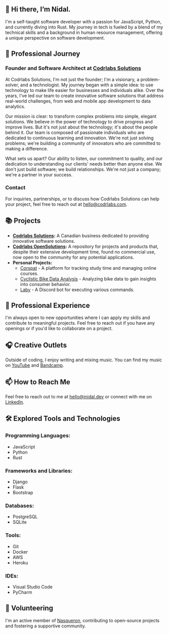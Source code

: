## 👋 Hi there, I’m Nidal.

I'm a self-taught software developer with a passion for JavaScript, Python, and currently diving into Rust. My journey in tech is fueled by a blend of my technical skills and a background in human resource management, offering a unique perspective on software development.

## 🚀 Professional Journey

### Founder and Software Architect at [Codrlabs Solutions](https://codrlabs.com)

At Codrlabs Solutions, I'm not just the founder; I'm a visionary, a problem-solver, and a technologist. My journey began with a simple idea: to use technology to make life easier for businesses and individuals alike. Over the years, I've led our team to create innovative software solutions that address real-world challenges, from web and mobile app development to data analytics.

Our mission is clear: to transform complex problems into simple, elegant solutions. We believe in the power of technology to drive progress and improve lives. But it's not just about the technology; it's about the people behind it. Our team is composed of passionate individuals who are dedicated to continuous learning and innovation. We're not just solving problems; we're building a community of innovators who are committed to making a difference.

What sets us apart? Our ability to listen, our commitment to quality, and our dedication to understanding our clients' needs better than anyone else. We don't just build software; we build relationships. We're not just a company; we're a partner in your success.

### Contact

For inquiries, partnerships, or to discuss how Codrlabs Solutions can help your project, feel free to reach out at [hello@codrlabs.com](mailto:hello@codrlabs.com).

## 📚 Projects

- **[Codrlabs Solutions](https://codrlabs.com):** A Canadian business dedicated to providing innovative software solutions.
- **[Codrlabs OpenSolutions](https://github.com/codrlabs):** A repository for projects and products that, despite their extensive development time, found no commercial use, now open to the community for any potential applications.
- **Personal Projects:**
  - [Corspat](https://corspat.herokuapp.com/) - A platform for tracking study time and managing online courses.
  - [Cyclistic Bike Data Analysis](https://inidal.github.io/ggl-data-capstone/) - Analyzing bike data to gain insights into consumer behavior.
  - [Laby](https://discord.gg/7fxhVstURu) - A Discord bot for executing various commands.

## 💼 Professional Experience

I'm always open to new opportunities where I can apply my skills and contribute to meaningful projects. Feel free to reach out if you have any openings or if you'd like to collaborate on a project.

## 🎧 Creative Outlets

Outside of coding, I enjoy writing and mixing music. You can find my music on [YouTube](https://www.youtube.com/Edmyria) and [Bandcamp](https://edmyria.bandcamp.com/).

## 📫 How to Reach Me

Feel free to reach out to me at hello@inidal.dev or connect with me on [LinkedIn](https://www.linkedin.com/in/inidal/).

## 🛠️ Explored Tools and Technologies

### Programming Languages:
- JavaScript
- Python
- Rust

### Frameworks and Libraries:
- Django
- Flask
- Bootstrap

### Databases:
- PostgreSQL
- SQLite

### Tools:
- Git
- Docker
- AWS
- Heroku

### IDEs:
- Visual Studio Code
- PyCharm

## 🤝 Volunteering

I'm an active member of [Nasqueron](https://devcentral.nasqueron.org/), contributing to open-source projects and fostering a supportive community.
